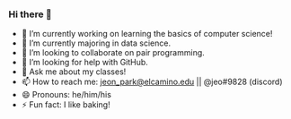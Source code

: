 ### Hi there 👋

<!--
**jeonpark94/jeonpark94** is a ✨ _special_ ✨ repository because its `README.md` (this file) appears on your GitHub profile.
-->


- 🔭 I’m currently working on learning the basics of computer science!
- 🌱 I’m currently majoring in data science.
- 👯 I’m looking to collaborate on pair programming.
- 🤔 I’m looking for help with GitHub.
- 💬 Ask me about my classes!
- 📫 How to reach me: jeon_park@elcamino.edu || @jeo#9828 (discord)
- 😄 Pronouns: he/him/his
- ⚡ Fun fact: I like baking!
